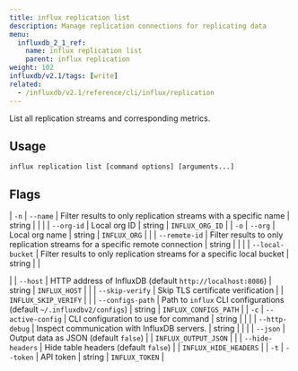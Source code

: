 ```yaml
---
title: influx replication list
description: Manage replication connections for replicating data
menu:
  influxdb_2_1_ref:
    name: influx replication list
    parent: influx replication
weight: 102
influxdb/v2.1/tags: [write]
related:
  - /influxdb/v2.1/reference/cli/influx/replication
---
```


List all replication streams and corresponding metrics.

## Usage
```
influx replication list [command options] [arguments...]
```

## Flags

| `-n` | `--name`         | Filter results to only replication streams with a specific name             | string |                 |
|      | `--org-id`       | Local org ID                                                                | string | `INFLUX_ORG_ID` |
| `-o` | `--org`          | Local org name                                                              | string | `INFLUX_ORG`    |
|      | `--remote-id`    | Filter results to only replication streams for a specific remote connection | string |                 |
|      | `--local-bucket` | Filter results to only replication streams for a specific local bucket      | string |                 |

|      | `--host`          | HTTP address of InfluxDB (default `http://localhost:8086`)                  | string | `INFLUX_HOST`         |
|      | `--skip-verify`   | Skip TLS certificate verification                                           |        | `INFLUX_SKIP_VERIFY`  |
|      | `--configs-path`  | Path to `influx` CLI configurations (default `~/.influxdbv2/configs`)       | string | `INFLUX_CONFIGS_PATH` |
| `-c` | `--active-config` | CLI configuration to use for command                                        | string |                       |
|      | `--http-debug`    | Inspect communication with InfluxDB servers.                                | string |                       |
|      | `--json`          | Output data as JSON (default `false`)                                       |        | `INFLUX_OUTPUT_JSON`  |
|      | `--hide-headers`  | Hide table headers (default `false`)                                        |        | `INFLUX_HIDE_HEADERS` |
| `-t` | `--token`         | API token                                                                   | string | `INFLUX_TOKEN`        | 
